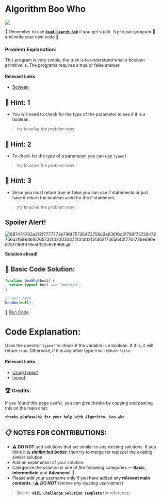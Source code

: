 # Algorithm Boo Who

![](https://i.imgur.com/CgROCEF.jpg)

:triangular_flag_on_post: Remember to use [**`Read-Search-Ask`**](FreeCodeCamp-Get-Help) if you get stuck. Try to pair program :busts_in_silhouette: and write your own code :pencil:

### Problem Explanation:

This program is very simple, the trick is to understand what a boolean primitive is. The programs requires a true or false answer.

#### Relevant Links

- [Boolean](https://developer.mozilla.org/en-US/docs/Web/JavaScript/Reference/Global_Objects/Boolean)

## :speech_balloon: Hint: 1

- You will need to check for the type of the parameter to see if it is a boolean.

> _try to solve the problem now_

## :speech_balloon: Hint: 2

- To check for the type of a parameter, you can use `typeof`.

> _try to solve the problem now_

## :speech_balloon: Hint: 3

- Since you must return true or false you can use if statements or just have it return the boolean used for the if statement.

> _try to solve the problem now_

## Spoiler Alert!

![687474703a2f2f7777772e796f75726472756d2e636f6d2f796f75726472756d2f696d616765732f323030372f31302f31302f7265645f7761726e696e675f7369676e5f322e676966.gif](https://files.gitter.im/FreeCodeCamp/Wiki/nlOm/thumb/687474703a2f2f7777772e796f75726472756d2e636f6d2f796f75726472756d2f696d616765732f323030372f31302f31302f7265645f7761726e696e675f7369676e5f322e676966.gif)

**Solution ahead!**

## :beginner: Basic Code Solution:

```javascript
function booWho(bool) {
  return typeof bool === 'boolean';
}

// test here
booWho(null);
```

:rocket: [Run Code](https://repl.it/CLnK/0)

# Code Explanation:

Uses the operator `typeof` to check if the variable is a boolean. If it is, it will return `true`. Otherwise, if it is any other type it will return `false`.

#### Relevant Links

- [Using typeof](Challenge-Using-Typeof)
- [typeof](https://developer.mozilla.org/en-US/docs/Web/JavaScript/Reference/Operators/typeof)

### :trophy: Credits:

If you found this page useful, you can give thanks by copying and pasting this on the main chat:

**`thanks @Rafase282 for your help with Algorithm: Boo-who`**

## :clipboard: NOTES FOR CONTRIBUTIONS:

- :warning: **DO NOT** add solutions that are similar to any existing solutions. If you think it is **_similar but better_**, then try to merge (or replace) the existing similar solution.
- Add an explanation of your solution.
- Categorize the solution in one of the following categories &mdash; **Basic**, **Intermediate** and **Advanced**. :traffic_light:
- Please add your username only if you have added any **relevant main contents**. (:warning: **_DO NOT_** _remove any existing usernames_)

> See :point_right: [**`Wiki Challenge Solution Template`**](Wiki-Template-Challenge-Solution) for reference.
